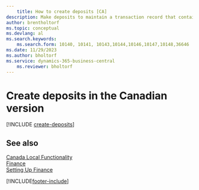 ```yaml
---
    title: How to create deposits [CA]
description: Make deposits to maintain a transaction record that contains information that can be applied to outstanding invoices and credit memos in the Canadian version.
author: brentholtorf
ms.topic: conceptual
ms.devlang: al
ms.search.keywords:
    ms.search.form: 10140, 10141, 10143,10144,10146,10147,10148,36646
ms.date: 11/29/2023
ms.author: bholtorf
ms.service: dynamics-365-business-central
    ms.reviewer: bholtorf
---
```

# Create deposits in the Canadian version

[!INCLUDE [create-deposits](../includes/CAMXUS/create-deposits.md)]

## See also

[Canada Local Functionality](canada-local-functionality.md)  
[Finance](../../finance.md)  
[Setting Up Finance](../../finance.md)  


[!INCLUDE[footer-include](../../includes/footer-banner.md)]